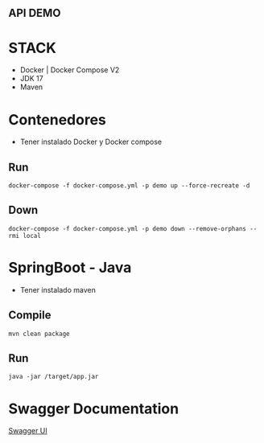 ## API DEMO

# STACK
- Docker | Docker Compose V2
- JDK 17
- Maven

# Contenedores

- Tener instalado Docker y Docker compose

## Run

```shell
docker-compose -f docker-compose.yml -p demo up --force-recreate -d
```

## Down

```shell
docker-compose -f docker-compose.yml -p demo down --remove-orphans --rmi local
```


# SpringBoot - Java

- Tener instalado maven

## Compile
```shell
mvn clean package
```

## Run
```shell
java -jar /target/app.jar
```


# Swagger Documentation

[Swagger UI](http://localhost:8080/swagger-ui.html)
